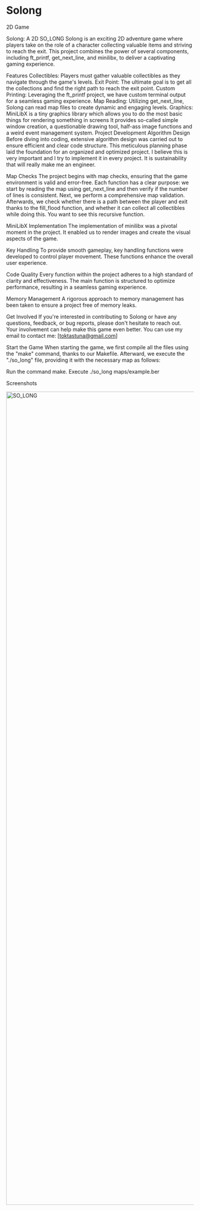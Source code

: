 # Solong
2D Game



Solong: A 2D SO_LONG
Solong is an exciting 2D adventure game where players take on the role of a character collecting valuable items and striving to reach the exit. This project combines the power of several components, including ft_printf, get_next_line, and minilibx, to deliver a captivating gaming experience.

Features
Collectibles: Players must gather valuable collectibles as they navigate through the game's levels.
Exit Point: The ultimate goal is to get all the collections and find the right path to reach the exit point.
Custom Printing: Leveraging the ft_printf project, we have custom terminal output for a seamless gaming experience.
Map Reading: Utilizing get_next_line, Solong can read map files to create dynamic and engaging levels.
Graphics: MiniLibX is a tiny graphics library which allows you to do the most basic things for rendering something in screens It provides so-called simple window creation, a questionable drawing tool, half-ass image functions and a weird event management system.
Project Development
Algorithm Design
Before diving into coding, extensive algorithm design was carried out to ensure efficient and clear code structure. This meticulous planning phase laid the foundation for an organized and optimized project.
I believe this is very important and I try to implement it in every project. It is sustainability that will really make me an engineer.

Map Checks
The project begins with map checks, ensuring that the game environment is valid and error-free.
Each function has a clear purpose: we start by reading the map using get_next_line and then verify if the number of lines is consistent. Next, we perform a comprehensive map validation.
Afterwards, we check whether there is a path between the player and exit thanks to the fill_flood function, and whether it can collect all collectibles while doing this.
You want to see this recursive function.

MiniLibX Implementation
The implementation of minilibx was a pivotal moment in the project. It enabled us to render images and create the visual aspects of the game.

Key Handling
To provide smooth gameplay, key handling functions were developed to control player movement. These functions enhance the overall user experience.

Code Quality
Every function within the project adheres to a high standard of clarity and effectiveness. The main function is structured to optimize performance, resulting in a seamless gaming experience.

Memory Management
A rigorous approach to memory management has been taken to ensure a project free of memory leaks.

Get Involved
If you're interested in contributing to Solong or have any questions, feedback, or bug reports, please don't hesitate to reach out. Your involvement can help make this game even better.
You can use my email to contact me: [toktastuna@gmail.com]

Start the Game
When starting the game, we first compile all the files using the "make" command, thanks to our Makefile. Afterward, we execute the "./so_long" file, providing it with the necessary map as follows:

Run the command make.
Execute ./so_long maps/example.ber


Screenshots

<img width="2176" alt="SO_LONG" src="https://github.com/muzaffertuna/Solong/assets/92475119/a1f72730-a1c8-4681-b41a-13386cecec04">




